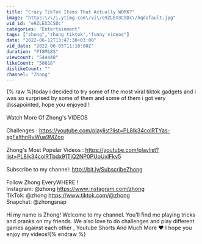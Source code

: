 ```yaml
---
title: "Crazy TikTok Items That Actually WORK?"
image: "https:\/\/i.ytimg.com\/vi\/e9ZLEX3CSDc\/hqdefault.jpg"
vid_id: "e9ZLEX3CSDc"
categories: "Entertainment"
tags: ["zhong","zhong tiktok","funny videos"]
date: "2022-06-12T13:47:30+03:00"
vid_date: "2022-06-05T11:16:00Z"
duration: "PT8M18S"
viewcount: "544448"
likeCount: "58618"
dislikeCount: ""
channel: "Zhong"
---
```

{% raw %}today i decided to try some of the most viral tiktok gadgets and i was so surprised by some of them and some of them i got very dissapointed, hope you enjoyed !<br /><br />Watch More Of Zhong's VIDEOS<br /><br />Challenges : <a rel="nofollow" target="blank" href="https://youtube.com/playlist?list=PL8lk34colRTYas-sgFaIthnRvWua9MZoo">https://youtube.com/playlist?list=PL8lk34colRTYas-sgFaIthnRvWua9MZoo</a>  <br /><br />Zhong's Most Popular Videos : <a rel="nofollow" target="blank" href="https://youtube.com/playlist?list=PL8lk34colRTbdx91TjQ2NP0PUoUxlFkv5">https://youtube.com/playlist?list=PL8lk34colRTbdx91TjQ2NP0PUoUxlFkv5</a><br /><br />Subscribe to my channel: <a rel="nofollow" target="blank" href="http://bit.ly/SubscribeZhong">http://bit.ly/SubscribeZhong</a><br /><br />Follow Zhong EveryWHERE !<br />Instagram: @zhong <a rel="nofollow" target="blank" href="https://www.instagram.com/zhong">https://www.instagram.com/zhong</a><br />TikTok: @zhong  <a rel="nofollow" target="blank" href="https://www.tiktok.com/@zhong">https://www.tiktok.com/@zhong</a><br />Snapchat: @zhongsnap<br /><br />Hi my name is Zhong! Welcome to my channel. You'll find me playing tricks and pranks on my friends. We also love to do challenges and play different games against each other , Youtube Shorts And Much More ❤️  I hope you enjoy my videos!{% endraw %}
